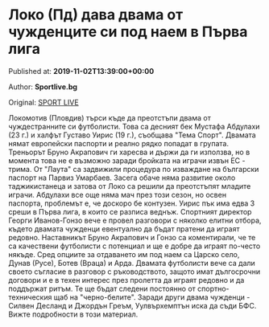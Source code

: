 
# Локо (Пд) дава двама от чужденците си под наем в Първа лига

Published at: **2019-11-02T13:39:00+00:00**

Author: **Sportlive.bg**

Original: [SPORT LIVE](https://www.sportlive.bg/bgfootball/lokomotivpd/loko-(pd)-dava-dvama-ot-chuzhdencite-si-pod-naem-v-pyrva-liga-1391058.html)

Локомотив (Пловдив) търси къде да преотстъпи двама от чуждестранните си футболисти. Това са десният бек Мустафа Абдулахи (23 г.) и халфът Густаво Уирис (19 г.), съобщава "Тема Спорт". Двамата нямат европейски паспорти и реално рядко попадат в групата.
Треньорът Бруно Акрапович ги харесва и държи да ги използва, но в момента това не е възможно заради бройката на играчи извън ЕС - трима. От "Лаута" са задвижили процедура по изваждане на български паспорт на Парвиз Умарбаев. Засега обаче няма развитие около таджикистанеца и затова от Локо са решили да преотстъпят младите играчи. Абдулахи все още няма мач през този сезон, но освен паспорта, проблемът е, че доскоро бе контузен. Уирис пък има едва 3 среши в Първа лига, в които се разписа веднъж.
Спортният директор Георги Иванов-Гонзо вече е провел разговори с няколко елитни отбора, където двамата чужденци евентуално да бъдат пратени да играят редовно. Наставникът Бруно Акрапович и Гонзо са коментирали, че те са качествени футболисти с потенциал и ще е добре да играят по-често някъде. Сред опциите за отдаването им под наем са Царско село, Дунав (Русе), Ботев (Враца) и Арда.
Двамата футболисти вече са дали своето съгласие в разговор с ръководството, защото имат дългосрочни договори и е в техен интерес през пролетта да играят редовно и да поддържат ритъм. Те ще бъдат следени постоянно от спортно-техническия щаб на "черно-белите". Заради други двама чужденци - Силвен Десланд и Джордън Греъм, Уулвърхемптън иска да съди БФС. Вижте подробности в този материал. 
